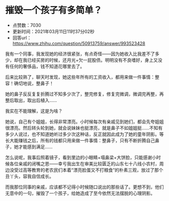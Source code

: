 # 摧毁一个孩子有多简单？
- 点赞数：7030
- 更新时间：2021年03月11日11时37分02秒
- 回答url：https://www.zhihu.com/question/50913759/answer/993523428
<body>
 <p data-pid="2KNNgj5s">我有一个同事，我发现她的经济很紧张，有点奇怪——因为她收入比我差不了多少，却在我已经买房的时候，还月光+欠一屁股债。明明没有不良嗜好，身上又没有任何的奢侈品，钱不知道花哪里去了。</p>
 <p data-pid="-D1m1xxm">后来比较熟了，聊天时发现，她这些年所有的工资收入，都用来做一件事情：整容！确切地说，整鼻子！</p>
 <p data-pid="wHwl6qVz">她的鼻子反反复复折腾过不知多少次了，整完修复，修复完微调，微调完再整，再整后取出，取出后植入……</p>
 <p data-pid="8k-1S3Mh">我实在不能理解，这是为啥？</p>
 <p data-pid="QdEnVWpF">她说，自己有个姐姐，长得非常漂亮。小时候每次有亲戚见到她们，都会先夸姐姐很漂亮。然后转头轮到她，就会说妹妹也挺漂亮，就是鼻子不如姐姐挺……不知有多少人说过，也不知道她听过多少次这种话，反正就因此成为了她的童年阴影。等长大能赚钱之后，所有的钱都只用来做一件事情：整鼻子，只有不断折腾自己鼻子，她才能感到满足……</p>
 <p data-pid="Pc4gY24Q">怎么说呢，我事后照着镜子，看到里边的小眼睛+塌鼻梁+大饼脸，只能感谢小时候各位亲戚的闭嘴之恩——幸亏我出生在审美比较匮乏的山东七十八线小农村，周边没受过高等教育的老农民们本着“漂亮脸蛋又不打粮食”的朴素三观，放过了那个丑丫头，容我自信成长。</p>
 <p data-pid="OnVqjXyE">而我那位同事的亲戚，应该都不记得小时候随口说出的那些话了。更想不到，他们无意中的一句，摧毁了一个孩子，给她造成了至今依然无法摆脱的心理阴影。</p><a href="https://www.zhihu.com/zvideo/1345005080991436800" data-draft-node="block" data-draft-type="link-card"></a>
</body>
